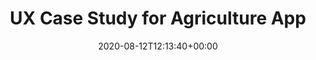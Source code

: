 ---
title: UX Case Study for Agriculture App
date: 2020-08-12T12:13:40+00:00
projectType: Mobile App

headerDark: "true"
hero: images/portfolio/02.jpg
thumbnail: images/portfolio/02.jpg
logo: images/logo.png
service: UX Design
client: Jane Doe

summary: Lorem ipsum dolor sit amet, consetetur sadipscing elitr, sed diam
  nonumy eirmod tempor invidunt ut labore et dolore magna aliquyam erat, sed diam
  voluptua. At vero eos et accusam et justo duo dolores et ea rebum. Stet clita kasd
  gubergren, no sea takimata sanctus est Lorem ipsum dolor sit amet lorem ipsum dolor.
challenge: Challenge conent goes here.
solution: Solutioon conent goes here.
---